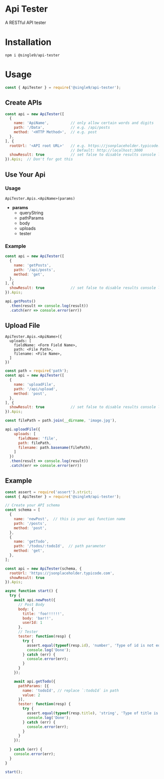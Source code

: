 Api Tester
==========

A RESTful API tester

Installation
============

    npm i @single9/api-tester

Usage
============

```js
const { ApiTester } = require('@single9/api-tester');
```

Create APIs
------------
```js
const api = new ApiTester([
  {
    name: 'ApiName',          // only allow certain words and digits
    path: '/Data',            // e.g. /api/posts
    method: '<HTTP Method>',  // e.g. post
  },
], {
  rootUrl: '<API root URL>'   // e.g. https://jsonplaceholder.typicode.com
                              // Default: http://localhost:3000
  showResult: true            // set false to disable results console log
}).Apis;  // Don't for got this
```

Use Your Api
------------

### Usage

    ApiTester.Apis.<ApiName>(params)

- **params**
  - queryString
  - pathParams
  - body
  - uploads
  - tester

### Example

```js
const api = new ApiTester([
  {
    name: 'getPosts',
    path: '/api/posts',
    method: 'get',
  },
], {
  showResult: true            // set false to disable results console log
}).Apis;

api.getPosts()
  .then(result => console.log(result))
  .catch(err => console.error(err))
```

Upload File
-----------

    ApiTester.Apis.<ApiName>({
      uploads: [
        fieldName: <Form Field Name>,
        path: <File Path>,
        filename: <File Name>,
      ]
    })

```js
const path = require('path');
const api = new ApiTester([
  {
    name: 'uploadFile',
    path: '/api/upload',
    method: 'post',
  },
], {
  showResult: true            // set false to disable results console log
}).Apis;

const filePath = path.join(__dirname, 'image.jpg'),

api.uploadFile({
    uploads: [
      fieldName: 'file',
      path: filePath,
      filename: path.basename(filePath),
    ]
  })
  .then(result => console.log(result))
  .catch(err => console.error(err))
```

Example
------------

```js
const assert = require('assert').strict;
const { ApiTester } = require('@single9/api-tester');

// Create your API schema
const schema = [
  {
    name: 'newPost',  // this is your api function name
    path: '/posts',
    method: 'post',
  },
  {
    name: 'getTodo',
    path: '/todos/:todoId',  // path parameter
    method: 'get',
  },
];

const api = new ApiTester(schema, {
  rootUrl: 'https://jsonplaceholder.typicode.com',
  showResult: true
}).Apis;

async function start() {
  try {
    await api.newPost({
      // Post Body
      body: {
        title: 'foo!!!!!!',
        body: 'bar!!',
        userId: 1
      },
      // Tester
      tester: function(resp) {
        try {
          assert.equal(typeof(resp.id), 'number', 'Type of id is not equal to number');
          console.log('Done');
        } catch (err) {
          console.error(err);
        }
      }
    });

    await api.getTodo({
      pathParams: [{
        name: 'todoId', // replace `:todoId` in path
        value: 2
      }],
      tester: function(resp) {
        try {
          assert.equal(typeof(resp.title), 'string', 'Type of title is not equal to string');
          console.log('Done');
        } catch (err) {
          console.error(err);
        }
      }
    });
    
  } catch (err) {
    console.error(err);
  }
}

start();
```

